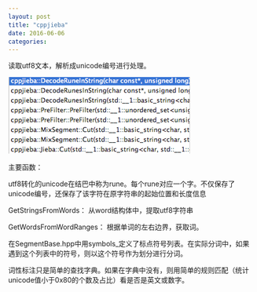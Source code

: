 ```yaml
---
layout: post
title: "cppjieba"
date: 2016-06-06
categories: 
---
```


读取utf8文本，解析成unicode编号进行处理。

![image](../assets/cppjieba/decode.png)


主要函数：

utf8转化的unicode在结巴中称为rune。每个rune对应一个字。不仅保存了unicode编号，还保存了该字符在原字符串的起始位置和长度信息

GetStringsFromWords： 从word结构体中，提取utf8字符串

GetWordsFromWordRanges： 根据单词的左右边界，获取词。


在SegmentBase.hpp中用symbols_定义了标点符号列表。在实际分词中，如果遇到这个列表中的符号，则以这个符号作为划分进行分词。

词性标注只是简单的查找字典。如果在字典中没有，则用简单的规则匹配（统计unicode值小于0x80的个数及占比）看是否是英文或数字。